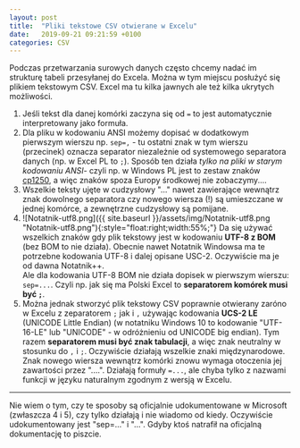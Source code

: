 ```yaml
---
layout: post
title:  "Pliki tekstowe CSV otwierane w Excelu"
date:   2019-09-21 09:21:59 +0100
categories: CSV
---
```


Podczas przetwarzania surowych danych często chcemy nadać im strukturę tabeli przesyłanej do Excela. Można w tym miejscu posłużyć się plikiem tekstowym CSV. Excel ma tu kilka jawnych ale też kilka ukrytych możliwości.

1. Jeśli tekst dla danej komórki zaczyna się od 
   `=` to jest automatycznie interpretowany jako formuła.
2. Dla pliku w kodowaniu ANSI możemy dopisać w dodatkowym pierwszym wierszu np. `sep=,` - tu ostatni znak w tym wierszu (przecinek) oznacza separator niezależnie od systemowego separatora danych (np. w Excel PL to `;`). Sposób ten działa _tylko na pliki w starym kodowaniu ANSI_- czyli np. w Windows PL jest to zestaw znaków [cp1250](https://pl.wikipedia.org/wiki/Windows-1250), a więc znaków spoza Europy środkowej nie zobaczymy....
3. Wszelkie teksty ujęte w cudzysłowy "..." nawet zawierające wewnątrz znak dowolnego separatora czy nowego wiersza (!) są umieszczane w jednej komórce, a zewnętrzne cudzysłowy są pomijane.
4. ![Notatnik-utf8.png]({{ site.baseurl }}/assets/img/Notatnik-utf8.png "Notatnik-utf8.png"){:style="float:right;width:55%;"} Da się używać wszelkich znaków gdy plik tekstowy jest w kodowaniu **UTF-8 z BOM** (bez BOM to nie działa). Obecnie nawet Notatnik Windowsa ma te potrzebne kodowania UTF-8 i dalej opisane USC-2. Oczywiście ma je od dawna Notatnik++.  
Ale dla kodowania UTF-8 BOM nie działa dopisek w pierwszym wierszu: `sep=...`. Czyli np. jak się ma Polski Excel to **separatorem komórek musi być `;`**.
5. Można jednak stworzyć plik tekstowy CSV poprawnie otwierany zaróno w Excelu z zeparatorem `;` jak i `,` używając kodowania **UCS-2 LE** (UNICODE Little Endian) (w notatniku Windows 10 to kodowanie "UTF-16-LE" lub "UNICODE" - w odróżnieniu od UNICODE big endian). Tym razem **separatorem musi być znak tabulacji**, a więc znak neutralny w stosunku do `,` i `;`. Oczywiście działają wszelkie znaki międzynarodowe. Znak nowego wiersza wewnątrz komórki znowu wymaga otoczenia jej zawartości przez "....". Działają formuły `=...`, ale chyba tylko z nazwami funkcji w języku naturalnym zgodnym z wersją w Excelu.

- - - - - - - - -

Nie wiem o tym, czy te sposoby są oficjalnie udokumentowane w Microsoft (zwłaszcza 4 i 5), czy tylko działają i nie wiadomo od kiedy. Oczywiście udokumentowany jest "sep=..." i "...". Gdyby ktoś natrafił na oficjalną dokumentację to piszcie.

